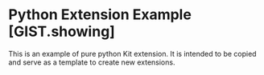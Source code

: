 # Python Extension Example [GIST.showing]

This is an example of pure python Kit extension. It is intended to be copied and serve as a template to create new extensions.

